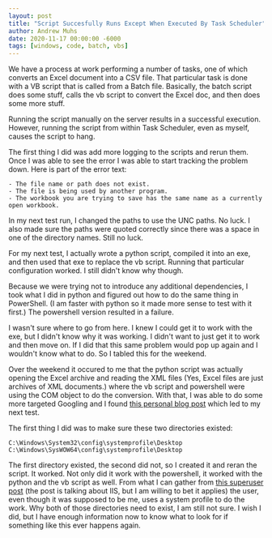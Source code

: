 ```yaml
---
layout: post
title: "Script Succesfully Runs Except When Executed By Task Scheduler"
author: Andrew Muhs
date: 2020-11-17 00:00:00 -6000
tags: [windows, code, batch, vbs]
---
```


We have a process at work performing a number of tasks, one of which converts an Excel document into a CSV file. That particular task is done with a VB script that is called from a Batch file. Basically, the batch script does some stuff, calls the vb script to convert the Excel doc, and then does some more stuff.

Running the script manually on the server results in a successful execution. However, running the script from within Task Scheduler, even as myself, causes the script to hang.

The first thing I did was add more logging to the scripts and rerun them. Once I was able to see the error I was able to start tracking the problem down. Here is part of the error text:

```
- The file name or path does not exist.
- The file is being used by another program.
- The workbook you are trying to save has the same name as a currently open workbook.
```

In my next test run, I changed the paths to use the UNC paths. No luck. I also made sure the paths were quoted correctly since there was a space in one of the directory names. Still no luck.

For my next test, I actually wrote a python script, compiled it into an exe, and then used that exe to replace the vb script. Running that particular configuration worked. I still didn't know why though.

Because we were trying not to introduce any additional dependencies, I took what I did in python and figured out how to do the same thing in PowerShell. (I am faster with python so it made more sense to test with it first.) The powershell version resulted in a failure.

I wasn't sure where to go from here. I knew I could get it to work with the exe, but I didn't know why it was working. I didn't want to just get it to work and then move on. If I did that this same problem would pop up again and I wouldn't know what to do. So I tabled this for the weekend.

Over the weekend it occured to me that the python script was actually opening the Excel archive and reading the XML files (Yes, Excel files are just archives of XML documents.) where the vb script and powershell were using the COM object to do the conversion. With that, I was able to do some more targeted Googling and I found [this personal blog post](https://www.jonashendrickx.com/2016/04/07/when-run-as-scheduled-task-excel-wont-save-with-powershell/) which led to my next test.

The first thing I did was to make sure these two directories existed:

```
C:\Windows\System32\config\systemprofile\Desktop
C:\Windows\SysWOW64\config\systemprofile\Desktop
```

The first directory existed, the second did not, so I created it and reran the script. It worked. Not only did it work with the powershell, it worked with the python and the vb script as well. From what I can gather from [this superuser post](https://superuser.com/questions/598601/what-is-system32-config-systemprofile) (the post is talking about IIS, but I am willing to bet it applies) the user, even though it was supposed to be me, uses a system profile to do the work. Why both of those directories need to exist, I am still not sure. I wish I did, but I have enough information now to know what to look for if something like this ever happens again.

